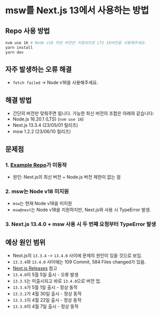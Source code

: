 # msw를 Next.js 13에서 사용하는 방법

## Repo 사용 방법

```bash
nvm use 16 # Node v18 미만 버전만 지원되므로 LTS 16버전을 사용해주세요.
yarn install
yarn dev
```

## 자주 발생하는 오류 해결

- `fetch failed` -> Node v16을 사용해주세요.

## 해결 방법

- 간단히 버전만 맞춰주면 됩니다. 가능한 최신 버전의 조합은 아래와 같습니다:
- Node.js 16.20.1 (LTS) (`nvm use 16`)
- Next.js 13.3.4 (23/05/01 릴리즈)
- msw 1.2.2 (23/06/10 릴리즈)

## 문제점

### 1. [Example Repo](https://github.com/vercel/next.js/tree/canary/examples/with-msw)가 미동작

- 원인: Next.js의 최신 버전 + Node.js 버전 제한이 없는 점

### 2. msw는 Node v18 미지원

- `msw`는 현재 Node v18을 미지원
- `msw@next`는 Node v18을 지원하지만, Next.js와 사용 시 TypeError 발생.

### 3. Next.js 13.4.0 + msw 사용 시 두 번째 요청부터 TypeError 발생

## 예상 원인 범위

- Next.js의 `13.3.4` -> `13.4.0` 사이에 문제의 원인이 있을 것으로 보임.
- `13.3.4`와 `13.4.0` 사이에는 109 Commit, 584 Files changed가 있음.
- [Next.js Releases](https://github.com/vercel/next.js/releases) 참고
- `13.4.0`이 5월 5일 출시 - 오류 발생
- `13.3.5`는 미출시되고 바로 `13.4.0`으로 버전 업.
- `13.3.4`가 5월 1일 출시 - 정상 동작
- `13.3.2`가 4월 30일 출시 - 정상 동작
- `13.3.1`이 4월 22일 출시 - 정상 동작
- `13.3.0`이 4월 7일 출시 - 정상 동작
